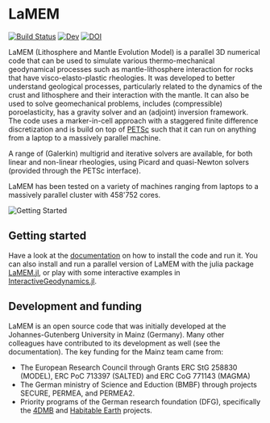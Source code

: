# LaMEM
[![Build Status](https://github.com/UniMainzGeo/LaMEM/workflows/CI/badge.svg)](https://github.com/UniMainzGeo/LaMEM/actions)
[![Dev](https://img.shields.io/badge/docs-dev-blue.svg)](https://unimainzgeo.github.io/LaMEM/dev)
[![DOI](https://zenodo.org/badge/641438500.svg)](https://zenodo.org/doi/10.5281/zenodo.10211634)

LaMEM (Lithosphere and Mantle Evolution Model) is a parallel 3D numerical code that can be used to simulate various thermo-mechanical 
geodynamical processes such as mantle-lithosphere interaction for rocks 
that have visco-elasto-plastic rheologies. It was developed to better understand geological 
processes, particularly related to the dynamics of the crust and  lithosphere and their 
interaction with the mantle. It can also be used to solve geomechanical problems, includes (compressible) poroelasticity, has a gravity solver and an (adjoint) inversion framework. The code uses a marker-in-cell approach with a staggered finite difference discretization and is build on top of [PETSc](https://petsc.org) such that it can run on anything from a laptop to a massively parallel machine. 

A range of (Galerkin) multigrid and iterative solvers are 
available, for both linear and non-linear rheologies, using Picard and 
quasi-Newton solvers (provided through the PETSc interface).

LaMEM has been tested on a variety of machines ranging from laptops to a massively parallel cluster with 458'752 cores.

 ![Getting Started](./docs/src/assets/img/LaMEM_overview.png)

## Getting started

Have a look at the [documentation](https://unimainzgeo.github.io/LaMEM/dev) on how to install the code and run it. 
You can also install and run a parallel version of LaMEM with the julia package [LaMEM.jl](https://github.com/JuliaGeodynamics/LaMEM.jl), or play with some interactive examples in [InteractiveGeodynamics.jl](https://github.com/JuliaGeodynamics/InteractiveGeodynamics.jl).

## Development and funding
LaMEM is an open source code that was initially developed at the Johannes-Gutenberg University in Mainz (Germany). Many other colleagues have contributed to its development as well (see the documentation).
The key funding for the Mainz team came from:
- The European Research Council through Grants ERC StG 258830 (MODEL), ERC PoC 713397 (SALTED) and ERC CoG 771143 (MAGMA)
- The German ministry of Science and Eduction (BMBF) through projects SECURE, PERMEA, and PERMEA2.
- Priority programs of the German research foundation (DFG), specifically the [4DMB](http://www.spp-mountainbuilding.de) and [Habitable Earth](https://habitableearth.uni-koeln.de) projects. 
   
